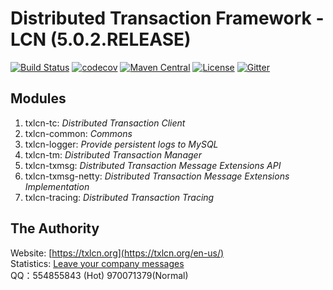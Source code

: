 # Distributed Transaction Framework - LCN (5.0.2.RELEASE)

[![Build Status](https://travis-ci.org/codingapi/tx-lcn.svg?branch=lorne)](https://travis-ci.org/codingapi/tx-lcn)
[![codecov](https://codecov.io/gh/codingapi/tx-lcn/branch/dev/graph/badge.svg)](https://codecov.io/gh/codingapi/tx-lcn)
[![Maven Central](https://maven-badges.herokuapp.com/maven-central/com.codingapi.txlcn/tx-lcn/badge.svg)](https://maven-badges.herokuapp.com/maven-central/com.codingapi.txlcn/tx-lcn)
[![License](https://img.shields.io/badge/License-Apache%202.0-blue.svg)](https://github.com/codingapi/tx-lcn/blob/master/LICENSE)
[![Gitter](https://badges.gitter.im/codingapi/tx-lcn.svg)](https://gitter.im/codingapi/tx-lcn?utm_source=badge&utm_medium=badge&utm_campaign=pr-badge)

## Modules
1. txlcn-tc: *Distributed Transaction Client*
2. txlcn-common: *Commons*   
3. txlcn-logger: *Provide persistent logs to MySQL* 
4. txlcn-tm: *Distributed Transaction Manager*   
5. txlcn-txmsg: *Distributed Transaction Message Extensions API*   
6. txlcn-txmsg-netty: *Distributed Transaction Message Extensions Implementation*  
7. txlcn-tracing: *Distributed Transaction Tracing*

## The Authority
Website: [https://txlcn.org](https://txlcn.org/en-us/)  
Statistics: [Leave your company messages](https://github.com/codingapi/tx-lcn/issues/7)  
QQ：554855843 (Hot) 970071379(Normal)
